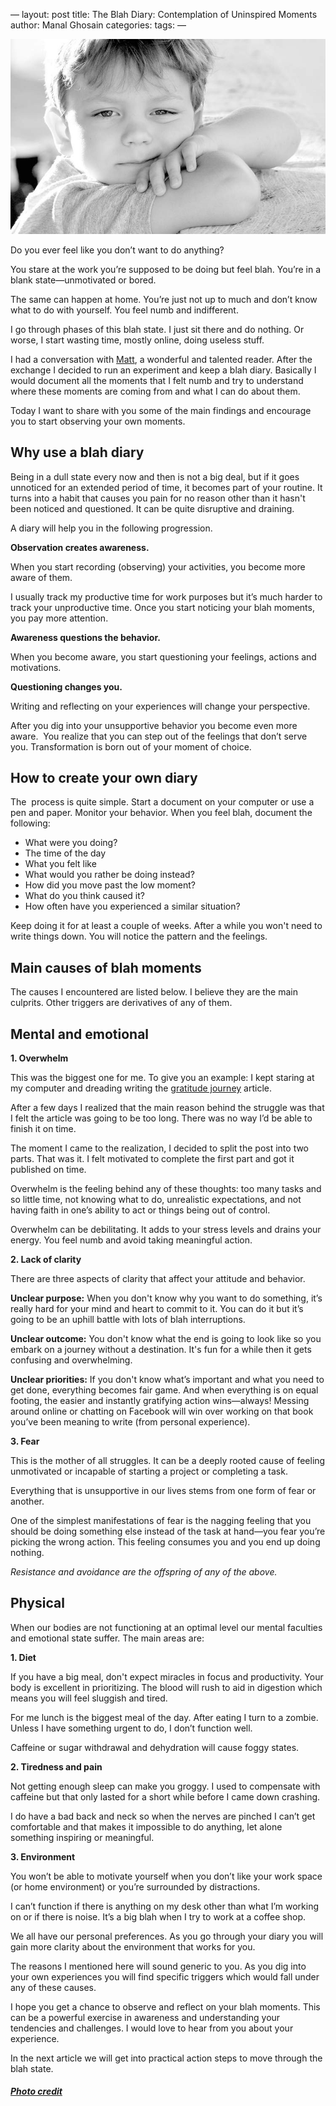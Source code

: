 —
layout: post
title: The Blah Diary&#58; Contemplation of Uninspired Moments
author: Manal Ghosain
categories:
tags:
—

![Bored kid](/images/bored.jpg)

Do you ever feel like you don’t want to do anything?

You stare at the work you’re supposed to be doing but feel blah. You’re in a blank state—unmotivated or bored.

The same can happen at home. You’re just not up to much and don’t know what to do with yourself. You feel numb and indifferent.

I go through phases of this blah state. I just sit there and do nothing. Or worse, I start wasting time, mostly online, doing useless stuff. 

I had a conversation with [Matt](http://mattvogt.com/), a wonderful and talented reader. After the exchange I decided to run an experiment and keep a blah diary. Basically I would document all the moments that I felt numb and try to understand where these moments are coming from and what I can do about them. 

Today I want to share with you some of the main findings and encourage you to start observing your own moments. 

## Why use a blah diary

Being in a dull state every now and then is not a big deal, but if it goes unnoticed for an extended period of time, it becomes part of your routine. It turns into a habit that causes you pain for no reason other than it hasn't been noticed and questioned. It can be quite disruptive and draining. 

A diary will help you in the following progression. 

**Observation creates awareness.**

When you start recording (observing) your activities, you become more aware of them. 

I usually track my productive time for work purposes but it’s much harder to track your unproductive time. Once you start noticing your blah moments, you pay more attention.  

**Awareness questions the behavior.** 

When you become aware, you start questioning your feelings, actions and motivations. 

**Questioning changes you.** 

Writing and reflecting on your experiences will change your perspective. 

After you dig into your unsupportive behavior you become even more aware.  You realize that you can step out of the feelings that don’t serve you. Transformation is born out of your moment of choice. 

## How to create your own diary

The  process is quite simple. Start a document on your computer or use a pen and paper. Monitor your behavior. When you feel blah, document the following: 

  * What were you doing?
  * The time of the day
  * What you felt like
  * What would you rather be doing instead?
  * How did you move past the low moment?
  * What do you think caused it?
  * How often have you experienced a similar situation?

Keep doing it for at least a couple of weeks. After a while you won't need to write things down. You will notice the pattern and the feelings. 

## Main causes of blah moments

The causes I encountered are listed below. I believe they are the main culprits. Other triggers are derivatives of any of them. 

## Mental and emotional

**1. Overwhelm** 

This was the biggest one for me. To give you an example: I kept staring at my computer and dreading writing the [gratitude journey](/a-gratitude-journey/) article. 

After a few days I realized that the main reason behind the struggle was that I felt the article was going to be too long. There was no way I’d be able to finish it on time.

The moment I came to the realization, I decided to split the post into two parts. That was it. I felt motivated to complete the first part and got it published on time.

Overwhelm is the feeling behind any of these thoughts: too many tasks and so little time, not knowing what to do, unrealistic expectations, and not having faith in one’s ability to act or things being out of control.

Overwhelm can be debilitating. It adds to your stress levels and drains your energy. You feel numb and avoid taking meaningful action. 

**2. Lack of clarity** 

There are three aspects of clarity that affect your attitude and behavior. 

**Unclear purpose:** When you don't know why you want to do something, it’s really hard for your mind and heart to commit to it. You can do it but it’s going to be an uphill battle with lots of blah interruptions. 

**Unclear outcome:** You don't know what the end is going to look like so you embark on a journey without a destination. It's fun for a while then it gets confusing and overwhelming. 

**Unclear priorities:** If you don't know what’s important and what you need to get done, everything becomes fair game. And when everything is on equal footing, the easier and instantly gratifying action wins—always! Messing around online or chatting on Facebook will win over working on that book you’ve been meaning to write (from personal experience). 

**3. Fear** 

This is the mother of all struggles. It can be a deeply rooted cause of  feeling unmotivated or incapable of starting a project or completing a task.

Everything that is unsupportive in our lives stems from one form of fear or another.

One of the simplest manifestations of fear is the nagging feeling that you should be doing something else instead of the task at hand—you fear you’re picking the wrong action. This feeling consumes you and you end up doing nothing.

_Resistance and avoidance are the offspring of any of the above._

## Physical

When our bodies are not functioning at an optimal level our mental faculties and emotional state suffer. The main areas are: 

**1. Diet** 

If you have a big meal, don't expect miracles in focus and productivity. Your body is excellent in prioritizing. The blood will rush to aid in digestion which means you will feel sluggish and tired. 

For me lunch is the biggest meal of the day. After eating I turn to a zombie. Unless I have something urgent to do, I don’t function well. 

Caffeine or sugar withdrawal and dehydration will cause foggy states. 

**2. Tiredness and pain** 

Not getting enough sleep can make you groggy. I used to compensate with caffeine but that only lasted for a short while before I came down crashing. 

I do have a bad back and neck so when the nerves are pinched I can’t get comfortable and that makes it impossible to do anything, let alone something inspiring or meaningful. 

**3. Environment** 

You won’t be able to motivate yourself when you don’t like your work space (or home environment) or you’re surrounded by distractions.

I can’t function if there is anything on my desk other than what I’m working on or if there is noise. It’s a big blah when I try to work at a coffee shop.

We all have our personal preferences. As you go through your diary you will gain more clarity about the environment that works for you.

The reasons I mentioned here  will sound generic to you. As you dig into your own experiences you will find specific triggers which would fall under any of these causes.

I hope you get a chance to observe and reflect on your blah moments. This can be a powerful exercise in awareness and understanding your tendencies and challenges. I would love to hear from you about your experience.

In the next article we will get into practical action steps to move through the blah state. 

##### [Photo credit](http://www.flickr.com/photos/aidanmorgan/2384707874/)